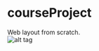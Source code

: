 # courseProject
Web layout from scratch. 
<br>
![alt tag](http://almaclase.esy.es/cloud/course.png "Course Project")
